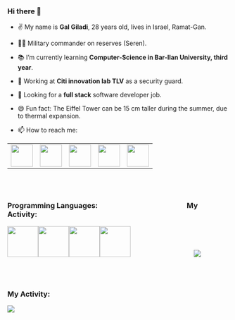 ### Hi there 👋

- ✌️ My name is **Gal Giladi**, 28 years old, lives in Israel, Ramat-Gan.
-  :guardsman: Military commander on reserves (Seren).
- :books: I’m currently learning **Computer-Science in Bar-Ilan University, third year**.
- :muscle: Working at **Citi innovation lab TLV** as a security guard.
- 🤔 Looking for a **full stack** software developer job.

- 😄 Fun fact: The Eiffel Tower can be 15 cm taller during the summer, due to thermal expansion.

- 📫 How to reach me:
<table>
    <tbody>
        <tr>
            <td><a href="mailto:galgiladi1994@gmail.com">
            <img height="50" src="https://www.vectorlogo.zone/logos/gmail/gmail-ar21.svg"/>
            </a></td>
            <td><a href="https://www.facebook.com/gpgiladi">
            <img height="50" src="https://www.vectorlogo.zone/logos/facebook/facebook-ar21.svg" />
            </a></td>
            <td><a href="https://www.linkedin.com/in/zluvsand/">
            <img height="50" src="https://www.vectorlogo.zone/logos/linkedin/linkedin-ar21.svg" />
            </a></td>
            <td><a href="https://www.instagram.com/galgiladi1994/">
            <img height="50" src="https://www.vectorlogo.zone/logos/instagram/instagram-ar21.svg"/>
            </a></td>
            <td><a href="https://wa.me/972502220406?text=Hey, I saw your profile on github. what's up?">
            <img height="50" src="https://www.vectorlogo.zone/logos/whatsapp/whatsapp-ar21.svg"/>
            </a></td>
        </tr>
    </tbody>
</table>

<br/><br/>

### **Programming Languages:**    &emsp; &emsp; &emsp; &emsp; &emsp; &emsp;&emsp; &emsp; &emsp; &emsp;                **My Activity:**                                                          
<img height=70 src="https://cdn.jsdelivr.net/gh/devicons/devicon/icons/c/c-original.svg"/><img height=70 src="https://cdn.jsdelivr.net/gh/devicons/devicon/icons/cplusplus/cplusplus-original.svg"/><img height=70 src="https://www.vectorlogo.zone/logos/java/java-vertical.svg"/><img height=70 src="https://cdn.jsdelivr.net/gh/devicons/devicon/icons/python/python-original-wordmark.svg"/> &emsp; &emsp; &emsp; &emsp; &emsp; &emsp;&emsp; &emsp;  <img src="https://github-readme-stats.vercel.app/api/top-langs?username=SlowlyFire&layout=compact"/>

<br/><br/>

### **My Activity:**

<img src="https://github-readme-stats.vercel.app/api/top-langs?username=SlowlyFire&layout=compact"/>
